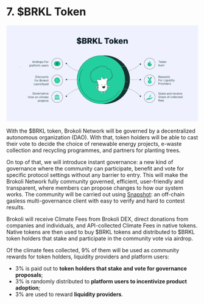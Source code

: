 # 7. $BRKL Token

![$BRKL Token Use Cases](.gitbook/assets/twitter-post-88.png)

With the $BRKL token, Brokoli Network will be governed by a decentralized autonomous organization \(DAO\). With that, token holders will be able to cast their vote to decide the choice of renewable energy projects, e-waste collection and recycling programmes, and partners for planting trees. 

On top of that, we will introduce instant governance: a new kind of governance where the community can participate, benefit and vote for specific protocol settings without any barrier to entry. This will make the Brokoli Network fully community governed, efficient, user-friendly and transparent, where members can propose changes to how our system works. The community will be carried out using [Snapshot](https://docs.snapshot.org): an off-chain gasless multi-governance client with easy to verify and hard to contest results.

Brokoli will receive Climate Fees from Brokoli DEX, direct donations from companies and individuals, and API-collected Climate Fees in native tokens. Native tokens are then used to buy $BRKL tokens and distributed to $BRKL token holders that stake and participate in the community vote via airdrop. 

Of the climate fees collected, 9% of them will be used as community rewards for token holders, liquidity providers and platform users:  
  
- 3% is paid out to **token holders that stake and vote for governance proposals**;  
- 3% is randomly distributed to **platform users to incentivize product adoption**;  
- 3% are used to reward **liquidity providers**.

